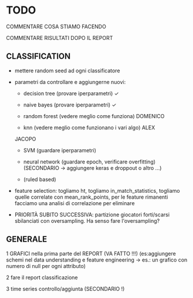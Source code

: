 # TODO

COMMENTARE COSA STIAMO FACENDO

COMMENTARE RISULTATI DOPO IL REPORT

## CLASSIFICATION

- mettere random seed ad ogni classificatore

- parametri da controllare e aggiungerne nuovi:
    - decision tree (provare iperparametri) ✓
    - naive bayes (provare iperparametri) ✓

    - random forest (vedere meglio come funziona) DOMENICO
    - knn (vedere meglio come funzionano i vari algo) ALEX

    JACOPO
    - SVM (guardare iperparametri)
    - neural network (guardare epoch, verificare overfitting) (SECONDARIO -> aggiungere keras e droppout o altro ...)

    - (ruled based)

- feature selection:
    togliamo ht, togliamo in_match_statistics, togliamo quelle correlate con mean_rank_points, 
    per le feature rimanenti facciamo una analisi di correlazione per eliminare

- PRIORITÀ SUBITO SUCCESSIVA: partizione giocatori forti/scarsi sbilanciati con oversampling. Ha senso fare l'oversampling?

## GENERALE

1 GRAFICI nella prima parte del REPORT (VA FATTO !!!)
    (es:aggiungere schemi nel data understanding e feature engineering -> es.: un grafico con numero di null per ogni attributo)

2 fare il report classificazione

3 time series controllo/aggiunta (SECONDARIO !)